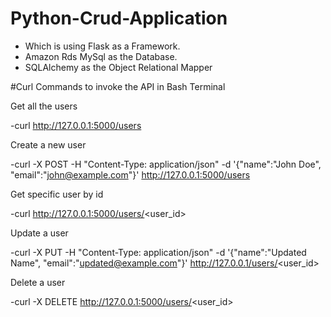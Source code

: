 # Python-Crud-Application 
- Which is using Flask as a Framework.
- Amazon Rds MySql as the Database.
- SQLAlchemy as the Object Relational Mapper

#Curl Commands to invoke the API in Bash Terminal

Get all the users

-curl http://127.0.0.1:5000/users

Create a new user 

-curl -X POST -H "Content-Type: application/json" -d '{"name":"John Doe", "email":"john@example.com"}' http://127.0.0.1:5000/users

Get specific user by id

-curl http://127.0.0.1:5000/users/<user_id>

Update a user

-curl -X PUT -H "Content-Type: application/json" -d '{"name":"Updated Name", "email":"updated@example.com"}' http://127.0.0.1/users/<user_id>

Delete a user

-curl -X DELETE http://127.0.0.1:5000/users/<user_id>

